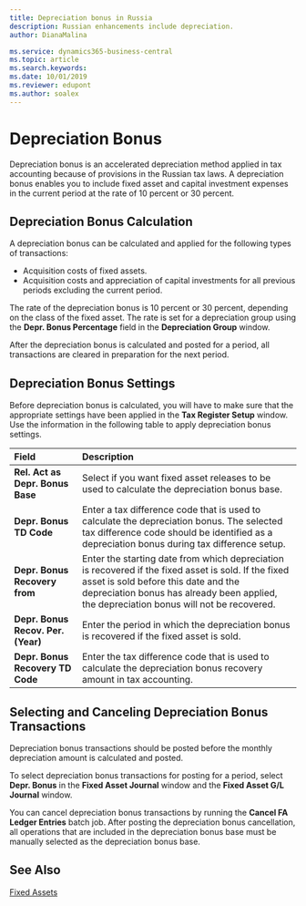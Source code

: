 ```yaml
---
title: Depreciation bonus in Russia
description: Russian enhancements include depreciation.
author: DianaMalina

ms.service: dynamics365-business-central
ms.topic: article
ms.search.keywords:
ms.date: 10/01/2019
ms.reviewer: edupont
ms.author: soalex
---
```


# Depreciation Bonus

Depreciation bonus is an accelerated depreciation method applied in tax accounting because of provisions in the Russian tax laws. A depreciation bonus enables you to include fixed asset and capital investment expenses in the current period at the rate of 10 percent or 30 percent.

## Depreciation Bonus Calculation

A depreciation bonus can be calculated and applied for the following types of transactions:

- Acquisition costs of fixed assets.
- Acquisition costs and appreciation of capital investments for all previous periods excluding the current period. 

The rate of the depreciation bonus is 10 percent or 30 percent, depending on the class of the fixed asset. The rate is set for a depreciation group using the **Depr. Bonus Percentage** field in the **Depreciation Group** window. 

After the depreciation bonus is calculated and posted for a period, all transactions are cleared in preparation for the next period.

## Depreciation Bonus Settings

Before depreciation bonus is calculated, you will have to make sure that the appropriate settings have been applied in the **Tax Register Setup** window. Use the information in the following table to apply depreciation bonus settings.

| Field                              | Description                                                  |
| :--------------------------------- | :----------------------------------------------------------- |
| **Rel. Act as Depr. Bonus Base**   | Select if you want fixed asset releases to be used to calculate the depreciation bonus base. |
| **Depr. Bonus TD Code**            | Enter a tax difference code that is used to calculate the depreciation bonus. The selected tax difference code should be identified as a depreciation bonus during tax difference setup. |
| **Depr. Bonus Recovery from**      | Enter the starting date from which depreciation is recovered if the fixed asset is sold. If the fixed asset is sold before this date and the depreciation bonus has already been applied, the depreciation bonus will not be recovered. |
| **Depr. Bonus Recov. Per. (Year)** | Enter the period in which the depreciation bonus is recovered if the fixed asset is sold. |
| **Depr. Bonus Recovery TD Code**   | Enter the tax difference code that is used to calculate the depreciation bonus recovery amount in tax accounting. |

## Selecting and Canceling Depreciation Bonus Transactions 

Depreciation bonus transactions should be posted before the monthly depreciation amount is calculated and posted.

To select depreciation bonus transactions for posting for a period, select **Depr. Bonus** in the **Fixed Asset Journal** window and the **Fixed Asset G/L Journal** window. 

You can cancel depreciation bonus transactions by running the **Cancel FA Ledger Entries** batch job. After posting the depreciation bonus cancellation, all operations that are included in the depreciation bonus base must be manually selected as the depreciation bonus base.

## See Also

[Fixed Assets](fixed-assets.md)
